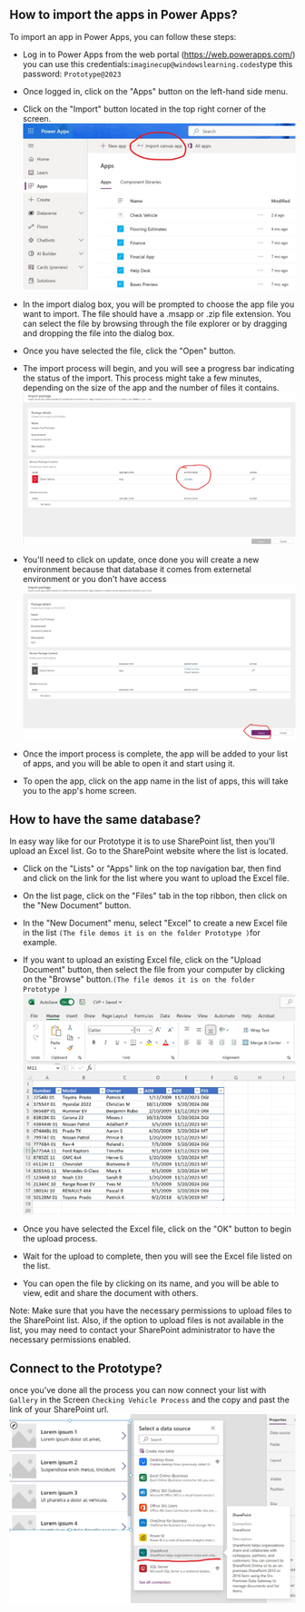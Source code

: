 
## How to import the apps in Power Apps?
To import an app in Power Apps, you can follow these steps:
 - Log in to Power Apps from the web portal (https://web.powerapps.com/) you can use this credentials:`imaginecup@windowslearning.codes`type this password:  `Prototype@2023`

 - Once logged in, click on the "Apps" button on the left-hand side menu.

 - Click on the "Import" button located in the top right corner of the screen.
 ![My Image](./P2.jpg)

- In the import dialog box, you will be prompted to choose the app file you want to import. The file should have a .msapp or .zip file extension. You can select the file by browsing through the file explorer or by dragging and dropping the file into the dialog box.

 - Once you have selected the file, click the "Open" button.

 - The import process will begin, and you will see a progress bar indicating the status of the import. This process might take a few minutes, depending on the size of the app and the number of files it contains.
  ![My Image](./P3.jpg)
 
 - You'll need to click on update, once done you will create a new environment because that database it comes from externetal environment or you don't have access
  ![My Image](./P5.jpg)
 - Once the import process is complete, the app will be added to your list of apps, and you will be able to open it and start using it.

 - To open the app, click on the app name in the list of apps, this will take you to the app's home screen.

## How to have the same database?
In easy way like for our Prototype it is to use SharePoint list, then you'll upload an Excel list.
Go to the SharePoint website where the list is located.

  - Click on the "Lists" or "Apps" link on the top navigation bar, then find and click on the link for the list where you want to upload the Excel file.

  - On the list page, click on the "Files" tab in the top ribbon, then click on the "New Document" button.

  - In the "New Document" menu, select "Excel" to create a new Excel file in the list `(The file demos it is on the folder Prototype )`for example.
  
  
  - If you want to upload an existing Excel file, click on the "Upload Document" button, then select the file from your computer by clicking on the "Browse" button.`(The file demos it is on the folder Prototype )`
  ![My Image](./P6.jpg)

   - Once you have selected the Excel file, click on the "OK" button to begin the upload process.

  - Wait for the upload to complete, then you will see the Excel file listed on the list.

  - You can open the file by clicking on its name, and you will be able to view, edit and share the document with others.

Note: Make sure that you have the necessary permissions to upload files to the SharePoint list. Also, if the option to upload files is not available in the list, you may need to contact your SharePoint administrator to have the necessary permissions enabled.
## Connect to the Prototype?
once you've done all the process you can now connect your list with `Gallery` in the Screen `Checking Vehicle Process` and the copy and past the link of your SharePoint url.
 ![My Image](./P7.jpg)

